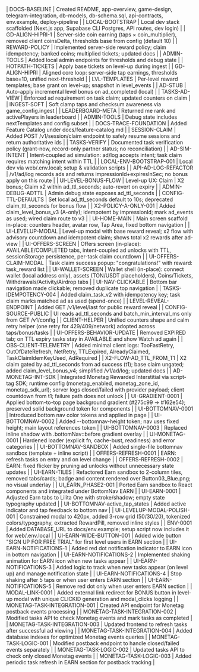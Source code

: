 | DOCS-BASELINE | Created README, app-overview, game-design, telegram-integration, db-models, db-schema.sql, api-contracts, env.example, deploy-pipeline |
| LOCAL-BOOTSTRAP | Local dev stack scaffolded (Next.js app, Supabase CLI Postgres, API routes, dev login) |
| GD-ALIGN-HIPRI-1 | Server-side coin earning (taps × coin_multiplier), removed client coinsDelta, thresholds base from config (default 10) |
| REWARD-POLICY | Implemented server-side reward policy; claim idempotency; banked coins; multiplied tickets; updated docs |
| ADMIN-TOOLS | Added local admin endpoints for thresholds and debug state |
| HOTPATH-TICKETS | Apply base tickets on level-up during ingest |
| GD-ALIGN-HIPRI | Aligned core loop: server-side tap earnings, thresholds base=10, unified next-threshold |
| LVL-TEMPLATES | Per-level reward templates; base grant on level-up; snapshot in level_events |
| AD-STUB | Auto-apply incremental level bonus on ad_completed (local) |
| TASKS-AD-VIEW | Enforced ad requirement on task claim; updated counters on claim |
| INGEST-SOFT | Soft clamp taps and checksum awareness via game_config.ingest |
| LEADERBOARD-META | Returned me rank and activePlayers in leaderboard |
| ADMIN-TOOLS | Debug state includes nextTemplates and config subset |
| DOCS-TRACE-FOUNDATION | Added Feature Catalog under docs/feature-catalog.md |
| SESSION-CLAIM | Added POST /v1/session/claim endpoint to safely resume sessions and return authoritative ids |
| TASKS-VERIFY | Documented task verification policy (grant-now, record-only partner status; no reconciliation) |
| AD-SIM-INTENT | Intent‑coupled ad simulation: ad/log accepts intent; task claim requires matching intent within TTL |
| LOCAL-ENV-BOOTSTRAP-001 | Local dev via web/.env.local; setup & validation scripts |
| API-AD-LOG-REFACTOR | /v1/ad/log records ads and returns impressionId+expiresInSec; no bonus apply on this route |
| UI-LEVEL-BONUS-FLOW | Level-up UX: Claim | X2 bonus; Claim x2 within ad_ttl_seconds; auto-revert on expiry |
| ADMIN-DEBUG-ADTTL | Admin debug state exposes ad_ttl_seconds |
| CONFIG-TTL-DEFAULTS | Set local ad_ttl_seconds default to 10s; deprecated claim_ttl_seconds for bonus flow |
| X2-POLICY-A-ONLY-001 | Added claim_level_bonus_v3 (A-only); idempotent by impressionId; mark ad_events as used; wired claim route to v3 |
| UI-HOME-MAIN | Main screen scaffold in-place: counters header, avatar row, Tap Area, fixed bottom navigation |
| UI-LEVELUP-MODAL | Level-up modal with base reward reveal; x2 flow with advisory countdown and idempotent claim; shows total x2 rewards after ad-view |
| UI-OFFERS-SCREEN | Offers screen (in-place): AVAILABLE/COMPLETED tabs, intent-coupled ad unlocks with TTL, sessionStorage persistence, per-task claim countdown |
| UI-OFFERS-CLAIM-MODAL | Task claim success popup: "congratulations!" with reward: task_reward list |
| UI-WALLET-SCREEN | Wallet shell (in-place): connect wallet (local address only), assets (TON/USDT placeholders), Coins/Tickets, Withdrawals/Activity/Airdrop tabs |
| UI-NAV-CLICKABLE | Bottom bar navigation made clickable; removed duplicate top navigation |
| TASKS-IDEMPOTENCY-004 | Added claim_task_v2 with idempotency key; task claim marks matched ad as used (spend-once) |
| LEVEL-REVEAL-ENDPOINT | Added GET /v1/level/last for public reward reveal |
| CONFIG-SOURCE-PUBLIC | UI reads ad_ttl_seconds and batch_min_interval_ms only from GET /v1/config |
| CLIENT-HELPER | Unified counters shape and calm retry helper (one retry for 429/409/network) adopted across taps/bonus/tasks |
| UI-OFFERS-BEHAVIOR-UPDATE | Removed EXPIRED tab; on TTL expiry tasks stay in AVAILABLE and show Watch ad again |
| OBS-CLIENT-TELEMETRY | Added minimal client logs: TooFastRetry, OutOfDateRefresh, NetRetry, TTLExpired, AlreadyClaimed, TaskClaimIdemKeyUsed, AdRequired |
| X2-FLOW-AD_TTL_FROM_T1 | X2 claim gated by ad_ttl_seconds from ad success (t1); base claim ungated; added claim_level_bonus_v4; simplified /v1/ad/log; updated docs |
| AD-MONETAG-INT-SDK | Integrated Monetag Rewarded Interstitial via script-tag SDK; runtime config (monetag_enabled, monetag_zone_id, monetag_sdk_url); server logs closed/failed with provider payload; client countdown from t1; failure path does not unlock |
| UI-GRADIENT-0001 | Applied bottom-to-top page background gradient (#275c99 → #162e54); preserved solid background token for components |
| UI-BOTTOMNAV-0001 | Introduced bottom nav color tokens and applied in page |
| UI-BOTTOMNAV-0002 | Added --bottomnav-height token; nav uses fixed height; main layout references token |
| UI-BOTTOMNAV-0003 | Replaced inline shadow with .bottomNav::before gradient overlay |
| UI-MONETAG-0001 | Hardened loader (explicit fn, cache-bust, readiness) and error categories |
| UI-BOTTOMNAV-SANDBOX | Added single-file bottomnav sandbox (template + inline script) |
| OFFERS-REFRESH-0001 | EARN: refresh tasks on entry and on level change |
| OFFERS-REFRESH-0002 | EARN: fixed flicker by pruning ad unlocks without unnecessary state updates |
| UI-EARN-TILES | Refactored Earn sandbox to 2-column tiles, removed tabs/cards; badge and content rendered over Button03_Blue.png; no visual underlay |
| UI_EARN_PHASE2-001 | Ported Earn sandbox to React components and integrated under BottomNav EARN |
| UI-EARN-0001 | Adjusted Earn tabs to Lilita One with stroke/shadow; empty state typography updated |
| UI-BOTTOMNAV-active_tap_states | Added active indicator and tap feedback to bottom nav |
| UI-LEVELUP-MODAL-POLISH-001 | Constrained modal to 420px, added 3-row grid (50/30/20), tokenized colors/typography, extracted RewardPill, removed inline styles |
| ENV-0001 | Added DATABASE_URL to docs/env.example; setup script now includes it for web/.env.local |
| UI-EARN-WIDE-BUTTON-001 | Added wide button "SIGN UP FOR FREE TRIAL" for first level users in EARN section |
| UI-EARN-NOTIFICATIONS-1 | Added red dot notification indicator to EARN icon in bottom navigation |
| UI-EARN-NOTIFICATIONS-2 | Implemented shaking animation for EARN icon when new tasks appear |
| UI-EARN-NOTIFICATIONS-3 | Added logic to track when new tasks appear (on level up) and manage notification state |
| UI-EARN-NOTIFICATIONS-4 | Stop shaking after 5 taps or when user enters EARN section |
| UI-EARN-NOTIFICATIONS-5 | Remove red dot only when user enters EARN section |
| MODAL-LINK-0001 | Added external link redirect for BONUS button in level-up modal with unique CLICKID generation and modal_clicks logging |
| MONETAG-TASK-INTEGRATION-001 | Created API endpoint for Monetag postback events processing |
| MONETAG-TASK-INTEGRATION-002 | Modified tasks API to check Monetag events and mark tasks as completed |
| MONETAG-TASK-INTEGRATION-003 | Updated frontend to refresh tasks after successful ad viewing |
| MONETAG-TASK-INTEGRATION-004 | Added database indexes for optimized Monetag events queries |
| MONETAG-TASK-LOGIC-001 | Modified postback endpoint to handle closed/failed events separately |
| MONETAG-TASK-LOGIC-002 | Updated tasks API to check only closed Monetag events |
| MONETAG-TASK-LOGIC-003 | Added periodic task refresh in EARN section for postback tracking |
